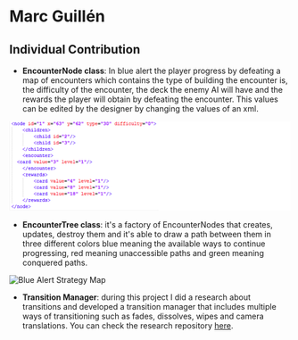 # Marc Guillén
## Individual Contribution

 - **EncounterNode class**: In blue alert the player progress by defeating a map of encounters which contains the type of building the encounter is, the difficulty of the encounter, the deck the enemy AI will have and the rewards the player will obtain by defeating the encounter.  This values can be edited by the designer by changing the values of an xml.

![xml_encounter](Readme_Files/nodes.png)

- **EncounterTree class**: it's a factory of EncounterNodes that creates, updates, destroy them and it's able to draw a path between them in three different colors blue meaning the available ways to continue progressing, red meaning unaccessible paths and green meaning conquered paths.

![Blue Alert Strategy Map](Readme_Files/strategy.jpg)

- **Transition Manager**: during this project I did a research about transitions and developed a transition manager that includes multiple ways of transitioning such as fades, dissolves, wipes and camera translations. You can check the research repository [here](https://marcgs96.github.io/Camera-Transitions-Research/). 